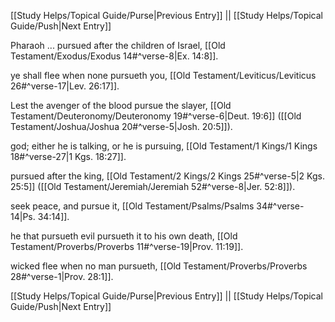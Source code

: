 [[Study Helps/Topical Guide/Purse|Previous Entry]]  ||  [[Study Helps/Topical Guide/Push|Next Entry]]

 Pharaoh ... pursued after the children of Israel, [[Old Testament/Exodus/Exodus 14#^verse-8|Ex. 14:8]].

 ye shall flee when none pursueth you, [[Old Testament/Leviticus/Leviticus 26#^verse-17|Lev. 26:17]].

 Lest the avenger of the blood pursue the slayer, [[Old Testament/Deuteronomy/Deuteronomy 19#^verse-6|Deut. 19:6]] ([[Old Testament/Joshua/Joshua 20#^verse-5|Josh. 20:5]]).

 god; either he is talking, or he is pursuing, [[Old Testament/1 Kings/1 Kings 18#^verse-27|1 Kgs. 18:27]].

 pursued after the king, [[Old Testament/2 Kings/2 Kings 25#^verse-5|2 Kgs. 25:5]] ([[Old Testament/Jeremiah/Jeremiah 52#^verse-8|Jer. 52:8]]).

 seek peace, and pursue it, [[Old Testament/Psalms/Psalms 34#^verse-14|Ps. 34:14]].

 he that pursueth evil pursueth it to his own death, [[Old Testament/Proverbs/Proverbs 11#^verse-19|Prov. 11:19]].

 wicked flee when no man pursueth, [[Old Testament/Proverbs/Proverbs 28#^verse-1|Prov. 28:1]].

[[Study Helps/Topical Guide/Purse|Previous Entry]]  ||  [[Study Helps/Topical Guide/Push|Next Entry]]